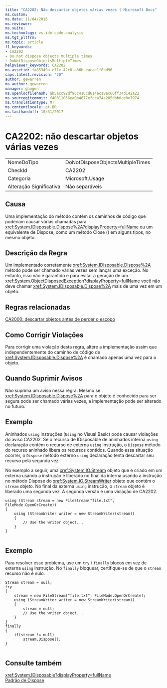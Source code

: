 ```yaml
---
title: "CA2202: Não descartar objetos várias vezes | Microsoft Docs"
ms.custom: 
ms.date: 11/04/2016
ms.reviewer: 
ms.suite: 
ms.technology: vs-ide-code-analysis
ms.tgt_pltfrm: 
ms.topic: article
f1_keywords:
- CA2202
- Do not dispose objects multiple times
- DoNotDisposeObjectsMultipleTimes
helpviewer_keywords: CA2202
ms.assetid: fa85349a-cf1e-42c8-a86b-eacae1f8bd96
caps.latest.revision: "20"
author: gewarren
ms.author: gewarren
manager: ghogen
ms.openlocfilehash: ab5acc92df96c416cd614ac18ac66ff34d142a22
ms.sourcegitcommit: f40311056ea0b4677efcca74a285dbb0ce0e7974
ms.translationtype: MT
ms.contentlocale: pt-BR
ms.lasthandoff: 10/31/2017
---
```

# <a name="ca2202-do-not-dispose-objects-multiple-times"></a>CA2202: não descartar objetos várias vezes
|||  
|-|-|  
|NomeDoTipo|DoNotDisposeObjectsMultipleTimes|  
|CheckId|CA2202|  
|Categoria|Microsoft.Usage|  
|Alteração Significativa|Não separáveis|  
  
## <a name="cause"></a>Causa  
 Uma implementação do método contém os caminhos de código que poderiam causar várias chamadas para <xref:System.IDisposable.Dispose%2A?displayProperty=fullName> ou um equivalente de Dispose, como um método Close () em alguns tipos, no mesmo objeto.  
  
## <a name="rule-description"></a>Descrição da Regra  
 Um implementado corretamente <xref:System.IDisposable.Dispose%2A> método pode ser chamado várias vezes sem lançar uma exceção. No entanto, isso não é garantido e para evitar a geração de um <xref:System.ObjectDisposedException?displayProperty=fullName> você não deve chamar <xref:System.IDisposable.Dispose%2A> mais de uma vez em um objeto.  
  
## <a name="related-rules"></a>Regras relacionadas  
 [CA2000: descartar objetos antes de perder o escopo](../code-quality/ca2000-dispose-objects-before-losing-scope.md)  
  
## <a name="how-to-fix-violations"></a>Como Corrigir Violações  
 Para corrigir uma violação desta regra, altere a implementação assim que independentemente do caminho de código de <xref:System.IDisposable.Dispose%2A> é chamado apenas uma vez para o objeto.  
  
## <a name="when-to-suppress-warnings"></a>Quando Suprimir Avisos  
 Não suprima um aviso nessa regra. Mesmo se <xref:System.IDisposable.Dispose%2A> para o objeto é conhecido para ser segura pode ser chamado várias vezes, a implementação pode ser alterado no futuro.  
  
## <a name="example"></a>Exemplo  
 Aninhados `using` instruções (`Using` no Visual Basic) pode causar violações do aviso CA2202. Se o recurso de IDisposable de aninhados interna `using` declaração contém o recurso de externa `using` instrução, o `Dispose` método do recurso aninhado libera os recursos contidos. Quando essa situação ocorrer, o `Dispose` método externo `using` declaração tenta descartar seu recurso pela segunda vez.  
  
 No exemplo a seguir, uma <xref:System.IO.Stream> objeto que é criado em um externa usando a instrução é liberado no final da interna usando a instrução no método Dispose do <xref:System.IO.StreamWriter> objeto que contém o `stream` objeto. No final da externa `using` instrução, o `stream` objeto é liberado uma segunda vez. A segunda versão é uma violação de CA2202.  
  
```  
using (Stream stream = new FileStream("file.txt", FileMode.OpenOrCreate))  
{  
    using (StreamWriter writer = new StreamWriter(stream))  
    {  
        // Use the writer object...  
    }  
}  
  
```  
  
## <a name="example"></a>Exemplo  
 Para resolver esse problema, use um `try` / `finally` blocos em vez de externa `using` instrução. No `finally` bloquear, certifique-se de que o `stream` recurso não é nulo.  
  
```  
Stream stream = null;  
try  
{  
    stream = new FileStream("file.txt", FileMode.OpenOrCreate);  
    using (StreamWriter writer = new StreamWriter(stream))  
    {  
        stream = null;  
        // Use the writer object...  
    }  
}  
finally  
{  
    if(stream != null)  
        stream.Dispose();  
}  
  
```  
  
## <a name="see-also"></a>Consulte também  
 <xref:System.IDisposable?displayProperty=fullName>   
 [Padrão de Dispose](/dotnet/standard/design-guidelines/dispose-pattern)